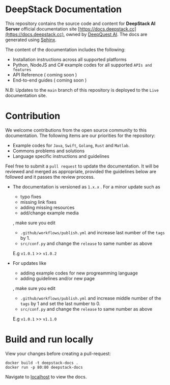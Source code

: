 # DeepStack Documentation
This repository contains the source code and content for **DeepStack AI Server** official documentation site [https://docs.deepstack.cc](https://docs.deepstack.cc), owned by [DeepQuest AI](https://deepquestai.com/). The docs are generated using [Sphinx](https://www.sphinx-doc.org/en/master/index.html).

The content of the documentation includes the following:

- Installation instructions across all supported platforms
- Python, NodeJS and C# example codes for all supported `APIs and features`
- API Reference ( coming soon )
- End-to-end guides ( coming soon )

N.B: Updates to the `main` branch of this repository is deployed to the `Live` documentation site.

# Contribution
We welcome contributions from the open source community to this documentation. The following items are our priorities for the repository:

- Example codes for `Java`, `Swift`, `Golang`, `Rust` and `Matlab`.
- Commons problems and solutions
- Language specific instructions and guidelines

Feel free to submit a `pull request` to update the documentation. It will be reviewed and merged as appropriate, provided the guidelines below are followed and it passes the review process.

- The documentation is versioned as `1.x.x` . For a minor update such as 
    - typo fixes
    - missing link fixes
    - adding missing resources
    - add/change example media

    , make sure you edit 
    - `.github/workflows/publish.yml` and increase last number of the `tags` by 1. 
    - `src/conf.py` and change the `release` to same number as above

    E.g `v1.0.1` >> `v1.0.2`

- For updates like
    - adding example codes for new progreamming language
    - adding guidelines and/or new page

    , make sure you edit 
    - `.github/workflows/publish.yml` and increase middle number of the `tags` by 1 and set the last number to 0. 
    - `src/conf.py` and change the `release` to same number as above

    E.g `v1.0.1` >> `v1.1.0`

# Build and run locally
View your changes before creating a pull-request:
```
docker build -t deepstack-docs .
docker run -p 80:80 deepstack-docs
```
Navigate to [localhost](http://localhost) to view the docs.